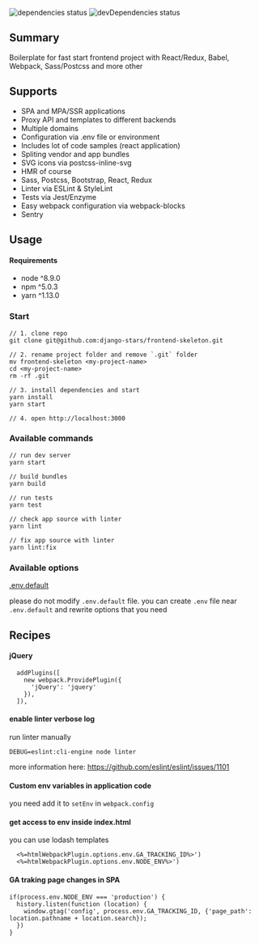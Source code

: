 ![dependencies status](https://david-dm.org/django-stars/frontend-skeleton/status.svg)
![devDependencies status](https://david-dm.org/django-stars/frontend-skeleton/dev-status.svg)

## Summary

Boilerplate for fast start frontend project with React/Redux, Babel, Webpack, Sass/Postcss and more other

## Supports

- SPA and MPA/SSR applications
- Proxy API and templates to different backends
- Multiple domains
- Configuration via .env file or environment
- Includes lot of code samples (react application)
- Spliting vendor and app bundles
- SVG icons via postcss-inline-svg
- HMR of course
- Sass, Postcss, Bootstrap, React, Redux
- Linter via ESLint & StyleLint
- Tests via Jest/Enzyme
- Easy webpack configuration via webpack-blocks
- Sentry

## Usage

#### Requirements
- node ^8.9.0
- npm ^5.0.3
- yarn ^1.13.0

### Start

```
// 1. clone repo
git clone git@github.com:django-stars/frontend-skeleton.git

// 2. rename project folder and remove `.git` folder
mv frontend-skeleton <my-project-name>
cd <my-project-name>
rm -rf .git

// 3. install dependencies and start
yarn install
yarn start

// 4. open http://localhost:3000
```

### Available commands

```
// run dev server
yarn start

// build bundles
yarn build

// run tests
yarn test

// check app source with linter
yarn lint

// fix app source with linter
yarn lint:fix

```

### Available options

[.env.default](.env.default)

please do not modify `.env.default` file. you can create `.env` file near `.env.default` and rewrite options that you need

## Recipes


#### jQuery

```
  addPlugins([
    new webpack.ProvidePlugin({
      'jQuery': 'jquery'
    }),
  ]),
```

#### enable linter verbose log

run linter manually

```
DEBUG=eslint:cli-engine node linter
```

more information here: https://github.com/eslint/eslint/issues/1101

#### Custom env variables in application code
you need add it to `setEnv` in `webpack.config`

#### get access to env inside index.html

you can use lodash templates
```
  <%=htmlWebpackPlugin.options.env.GA_TRACKING_ID%>')
  <%=htmlWebpackPlugin.options.env.NODE_ENV%>')
```

#### GA traking page changes in SPA
```
if(process.env.NODE_ENV === 'production') {
  history.listen(function (location) {
    window.gtag('config', process.env.GA_TRACKING_ID, {'page_path': location.pathname + location.search});
  })
}
```
